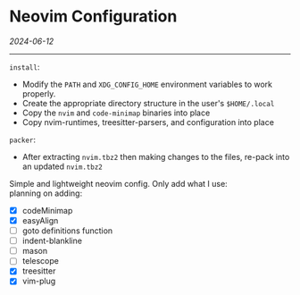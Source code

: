 # Neovim Configuration  
_2024-06-12_  

---  

`install`:  
  - Modify the `PATH` and `XDG_CONFIG_HOME` environment variables to work properly.  
  - Create the appropriate directory structure in the user's `$HOME/.local`  
  - Copy the `nvim` and `code-minimap` binaries into place  
  - Copy nvim-runtimes, treesitter-parsers, and configuration into place  

`packer`: 
  - After extracting `nvim.tbz2` then making changes to the files, re-pack into an updated `nvim.tbz2`  

Simple and lightweight neovim config. Only add what I use:  
planning on adding:  
  - [x] codeMinimap  
  - [x] easyAlign  
  - [ ] goto definitions function  
  - [ ] indent-blankline
  - [ ] mason  
  - [ ] telescope  
  - [x] treesitter  
  - [x] vim-plug  
